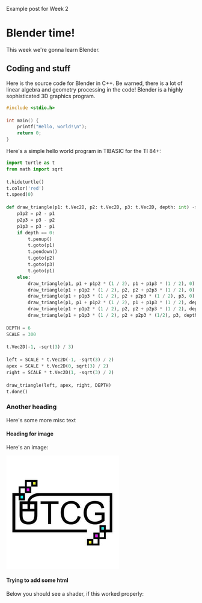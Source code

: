 Example post for Week 2

# Blender time!

This week we're gonna learn Blender.

## Coding and stuff

Here is the source code for Blender in C++. Be warned, there is a lot of linear algebra and geometry processing in the code! Blender is a highly sophisticated 3D graphics program.

```c++
#include <stdio.h>

int main() {
    printf("Hello, world!\n");
    return 0;
}
```

Here's a simple hello world program in TIBASIC for the TI 84+:

```python
import turtle as t
from math import sqrt

t.hideturtle()
t.color('red')
t.speed(0)

def draw_triangle(p1: t.Vec2D, p2: t.Vec2D, p3: t.Vec2D, depth: int) -> None:
    p1p2 = p2 - p1
    p2p3 = p3 - p2
    p1p3 = p3 - p1
    if depth == 0:
        t.penup()
        t.goto(p1)
        t.pendown()
        t.goto(p2)
        t.goto(p3)
        t.goto(p1)
    else:
        draw_triangle(p1, p1 + p1p2 * (1 / 2), p1 + p1p3 * (1 / 2), 0)
        draw_triangle(p1 + p1p2 * (1 / 2), p2, p2 + p2p3 * (1 / 2), 0)
        draw_triangle(p1 + p1p3 * (1 / 2), p2 + p2p3 * (1 / 2), p3, 0)
        draw_triangle(p1, p1 + p1p2 * (1 / 2), p1 + p1p3 * (1 / 2), depth - 1)
        draw_triangle(p1 + p1p2 * (1 / 2), p2, p2 + p2p3 * (1 / 2), depth - 1)
        draw_triangle(p1 + p1p3 * (1 / 2), p2 + p2p3 * (1/2), p3, depth - 1)

DEPTH = 6
SCALE = 300

t.Vec2D(-1, -sqrt(3) / 3)

left = SCALE * t.Vec2D(-1, -sqrt(3) / 2)
apex = SCALE * t.Vec2D(0, sqrt(3) / 2)
right = SCALE * t.Vec2D(1, -sqrt(3) / 2)

draw_triangle(left, apex, right, DEPTH)
t.done()
```

### Another heading

Here's some more misc text

#### Heading for image

Here's an image:

![logo](../images/logo.jpg)

#### Trying to add some html

Below you should see a shader, if this worked properly:

<div>
    <div id="put-canvas-here"></div>
    <script type="text/javascript">
        let canvas = document.createElement("canvas");
        canvas.width = 500;
        canvas.height = 500;
        let sandbox = new GlslCanvas(canvas);
        let frag_code = `
            #ifdef GL_ES
            precision mediump float;
            #endif

            uniform vec2 u_resolution;
            uniform vec2 u_mouse;
            uniform float u_time;

            void main() {
                vec2 st = gl_FragCoord.xy/u_resolution;
                vec2 mo = u_mouse/u_resolution;
                gl_FragColor = vec4((sqrt(2.) + cos(u_time) * (st.x - 0.5) + sin(u_time) * (st.y - 0.5)) / sqrt(2.),
                (sqrt(2.) + cos(u_time / 2.) * (st.x - 0.5) + sin(u_time / 2.) * (st.y - 0.5)) / (sqrt(2.)),
                (sqrt(2.) + -sin(u_time) * (st.x - 0.5) + cos(u_time) * (st.y - 0.5)) / sqrt(2.),
                0.75);
            }`;
        sandbox.load(frag_code);
        document.getElementById("put-canvas-here").appendChild(canvas);
    </script>
</canvas>
</div>

